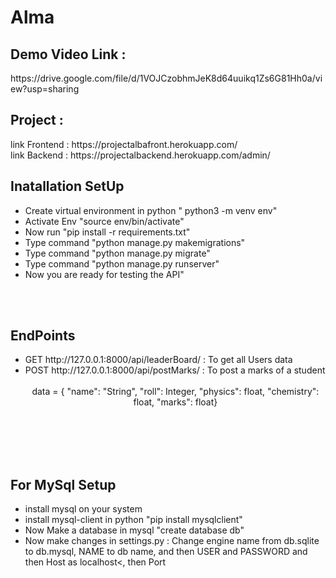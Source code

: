 # Alma

<h2>Demo Video Link : </h2>
https://drive.google.com/file/d/1VOJCzobhmJeK8d64uuikq1Zs6G81Hh0a/view?usp=sharing
<br>

<h2>Project : </h2>
 link Frontend : https://projectalbafront.herokuapp.com/
<br>
link Backend : https://projectalbackend.herokuapp.com/admin/
<br>
<h2>Inatallation SetUp</h2>
<ul>
    <li> Create virtual environment in python  " python3 -m venv env"</li>
    <li> Activate Env "source env/bin/activate"</li>
    <li> Now run "pip install -r requirements.txt"</li>
    <li> Type command "python manage.py makemigrations"</li>
    <li> Type command "python manage.py migrate"</li>
    <li> Type command "python manage.py runserver"</li>
    <li> Now you are ready for testing the API"</li>
</ul>
<br><br>

<h2>EndPoints</h2>
<ul>
    <li>GET  http://127.0.0.1:8000/api/leaderBoard/   :  To get all Users data</li>
    <li>POST http://127.0.0.1:8000/api/postMarks/   :  To post a marks of a student <br> <br>
    <center>  data =   {
        "name": "String",
        "roll": Integer,
        "physics": float,
        "chemistry": float,
        "marks": float}
     </center><br><br></li>

</ul>

<br><br>
<h2>For MySql Setup</h2>
<ul>
    <li> install mysql on your system</li>
    <li> install mysql-client in python "pip install mysqlclient"</li>
    <li> Now Make a database in mysql "create database db"</li>
    <li> Now make changes in settings.py : Change engine name from db.sqlite to db.mysql, NAME to db name, and then USER and PASSWORD and then Host as localhost<, then Port</li>

</ul>
